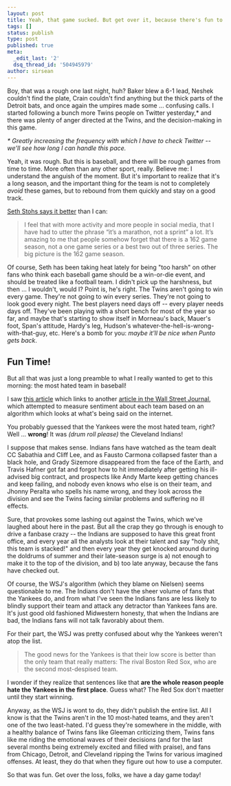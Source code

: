 ```yaml
---
layout: post
title: Yeah, that game sucked. But get over it, because there's fun to be had!
tags: []
status: publish
type: post
published: true
meta:
  _edit_last: '2'
  dsq_thread_id: '504945979'
author: sirsean
---
```

Boy, that was a rough one last night, huh? Baker blew a 6-1 lead, Neshek couldn't find the plate, Crain couldn't find anything but the thick parts of the Detroit bats, and once again the umpires made some ... confusing calls. I started following a bunch more Twins people on Twitter yesterday,* and there was plenty of anger directed at the Twins, and the decision-making in this game.

_* Greatly increasing the frequency with which I have to check Twitter -- we'll see how long I can handle this pace._

Yeah, it was rough. But this is baseball, and there will be rough games from time to time. More often than any other sport, really. Believe me: I understand the anguish of the moment. But it's important to realize that it's a long season, and the important thing for the team is not to completely _avoid_ these games, but to rebound from them quickly and stay on a good track.

[Seth Stohs says it better](http://talkintwinsbb.wordpress.com/2010/04/29/see-wuh-ha-happened/) than I can:

> I feel that with more activity  and more people in social media, that I have had to utter the phrase “it’s a marathon, not a sprint” a lot. It’s amazing to me that people somehow forget that there is a 162 game season, not a one game series or a best two out of three series. The big picture is the 162 game season.

Of course, Seth has been taking heat lately for being "too harsh" on other fans who think each baseball game should be a win-or-die event, and should be treated like a football team. I didn't pick up the harshness, but then ... I wouldn't, would I? Point is, he's right. The Twins aren't going to win every game. They're not going to win every series. They're not going to look good every night. The best players need days off -- every player needs days off. They've been playing with a short bench for most of the year so far, and maybe that's starting to show itself in Morneau's back, Mauer's foot, Span's attitude, Hardy's leg, Hudson's whatever-the-hell-is-wrong-with-that-guy, etc. Here's a bomb for you: _maybe it'll be nice when Punto gets back_.

## Fun Time!

But all that was just a long preamble to what I really wanted to get to this morning: the most hated team in baseball!

I saw [this article](http://www.cleveland.com/ohio-sports-blog/index.ssf/2010/04/cleveland_indians_are_most_hat.html) which links to another [article in the Wall Street Journal](http://online.wsj.com/article/SB10001424052748704471204575210384180269378.html), which attempted to measure sentiment about each team based on an algorithm which looks at what's being said on the internet.

You probably guessed that the Yankees were the most hated team, right? Well ... **wrong**! It was _(drum roll please)_ the Cleveland Indians!

I suppose that makes sense. Indians fans have watched as the team dealt CC Sabathia and Cliff Lee, and as Fausto Carmona collapsed faster than a black hole, and Grady Sizemore disappeared from the face of the Earth, and Travis Hafner got fat and forgot how to hit immediately after getting his ill-advised big contract, and prospects like Andy Marte keep getting chances and keep failing, and nobody even knows who else is on their team, and Jhonny Peralta who spells his name wrong, and they look across the division and see the Twins facing similar problems and suffering no ill effects.

Sure, that provokes some lashing out against the Twins, which we've laughed about here in the past. But all the crap they go through is enough to drive a fanbase crazy -- the Indians are supposed to have this great front office, and every year all the analysts look at their talent and say "holy shit, this team is stacked!" and then every year they get knocked around during the doldrums of summer and their late-season surge is a) not enough to make it to the top of the division, and b) too late anyway, because the fans have checked out.

Of course, the WSJ's algorithm (which they blame on Nielsen) seems questionable to me. The Indians don't have the sheer volume of fans that the Yankees do, and from what I've seen the Indians fans are less likely to blindly support their team and attack any detractor than Yankees fans are. It's just good old fashioned Midwestern honesty, that when the Indians are bad, the Indians fans will not talk favorably about them.

For their part, the WSJ was pretty confused about why the Yankees weren't atop the list.

> The good news for the Yankees is that their low score is better than the only team that really matters: The rival Boston Red Sox, who are the second most-despised team.

I wonder if they realize that sentences like that **are the whole reason people hate the Yankees in the first place**. Guess what? The Red Sox don't maetter until they start winning. 

Anyway, as the WSJ is wont to do, they didn't publish the entire list. All I know is that the Twins aren't in the 10 most-hated teams, and they aren't one of the two least-hated. I'd guess they're somewhere in the middle, with a healthy balance of Twins fans like Gleeman criticizing them, Twins fans like me riding the emotional waves of their decisions (and for the last several months being extremely excited and filled with praise), and fans from Chicago, Detroit, and Cleveland ripping the Twins for various imagined offenses. At least, they do that when they figure out how to use a computer.

So that was fun. Get over the loss, folks, we have a day game today!
